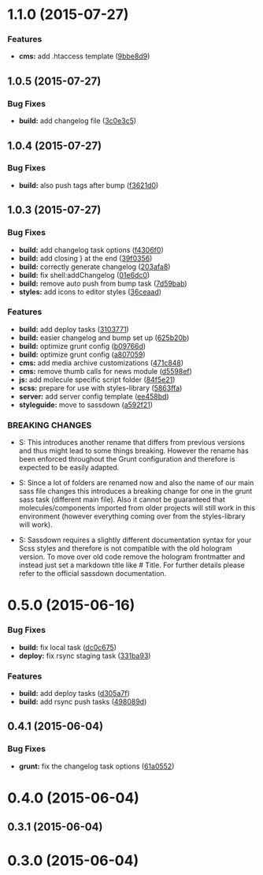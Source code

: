 <a name="1.1.0"></a>
# 1.1.0 (2015-07-27)


### Features

* **cms:** add .htaccess template ([9bbe8d9](https://github.com/rafhun/cbp/commit/9bbe8d9))



<a name="1.0.5"></a>
## 1.0.5 (2015-07-27)


### Bug Fixes

* **build:** add changelog file ([3c0e3c5](https://github.com/rafhun/cbp/commit/3c0e3c5))



<a name="1.0.4"></a>
## 1.0.4 (2015-07-27)


### Bug Fixes

* **build:** also push tags after bump ([f3621d0](https://github.com/rafhun/cbp/commit/f3621d0))



<a name="1.0.3"></a>
## 1.0.3 (2015-07-27)


### Bug Fixes

* **build:** add changelog task options ([f4306f0](https://github.com/rafhun/cbp/commit/f4306f0))
* **build:** add closing } at the end ([39f0356](https://github.com/rafhun/cbp/commit/39f0356))
* **build:** correctly generate changelog ([203afa8](https://github.com/rafhun/cbp/commit/203afa8))
* **build:** fix shell:addChangelog ([01e6dc0](https://github.com/rafhun/cbp/commit/01e6dc0))
* **build:** remove auto push from bump task ([7d59bab](https://github.com/rafhun/cbp/commit/7d59bab))
* **styles:** add icons to editor styles ([36ceaad](https://github.com/rafhun/cbp/commit/36ceaad))

### Features

* **build:** add deploy tasks ([3103771](https://github.com/rafhun/cbp/commit/3103771))
* **build:** easier changelog and bump set up ([625b20b](https://github.com/rafhun/cbp/commit/625b20b))
* **build:** optimize grunt config ([b09766d](https://github.com/rafhun/cbp/commit/b09766d))
* **build:** optimize grunt config ([a807059](https://github.com/rafhun/cbp/commit/a807059))
* **cms:** add media archive customizations ([471c848](https://github.com/rafhun/cbp/commit/471c848))
* **cms:** remove thumb calls for news module ([d5598ef](https://github.com/rafhun/cbp/commit/d5598ef))
* **js:** add molecule specific script folder ([84f5e21](https://github.com/rafhun/cbp/commit/84f5e21))
* **scss:** prepare for use with styles-library ([5863ffa](https://github.com/rafhun/cbp/commit/5863ffa))
* **server:** add server config template ([ee458bd](https://github.com/rafhun/cbp/commit/ee458bd))
* **styleguide:** move to sassdown ([a592f21](https://github.com/rafhun/cbp/commit/a592f21))


### BREAKING CHANGES

* S: This introduces another rename that differs from previous
versions and thus might lead to some things breaking. However the rename
has been enforced throughout the Grunt configuration and therefore
is expected to be easily adapted.

* S: Since a lot of folders are renamed now and also the name of our
main sass file changes this introduces a breaking change for one in the grunt sass
task (different main file). Also it cannot be guaranteed that molecules/components
imported from older projects will still work in this environment (however everything
coming over from the styles-library will work).

* S: Sassdown requires a slightly different documentation
syntax for your Scss styles and therefore is not compatible with the
old hologram version. To move over old code remove the hologram frontmatter
and instead just set a markdown title like # Title. For further details
please refer to the official sassdown documentation.



<a name="0.5.0"></a>
# 0.5.0 (2015-06-16)


### Bug Fixes

* **build:** fix local task ([dc0c675](https://github.com/rafhun/cbp/commit/dc0c675))
* **deploy:** fix rsync staging task ([331ba93](https://github.com/rafhun/cbp/commit/331ba93))

### Features

* **build:** add deploy tasks ([d305a7f](https://github.com/rafhun/cbp/commit/d305a7f))
* **build:** add rsync push tasks ([498089d](https://github.com/rafhun/cbp/commit/498089d))



<a name="0.4.1"></a>
## 0.4.1 (2015-06-04)


### Bug Fixes

* **grunt:** fix the changelog task options ([61a0552](https://github.com/rafhun/cbp/commit/61a0552))



<a name="0.4.0"></a>
# 0.4.0 (2015-06-04)




<a name="0.3.1"></a>
## 0.3.1 (2015-06-04)




<a name="0.3.0"></a>
# 0.3.0 (2015-06-04)




